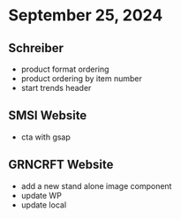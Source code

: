 # September 25, 2024

## Schreiber
- product format ordering
- product ordering by item number
- start trends header

## SMSI Website
- cta with gsap

## GRNCRFT Website
- add a new stand alone image component
- update WP
- update local